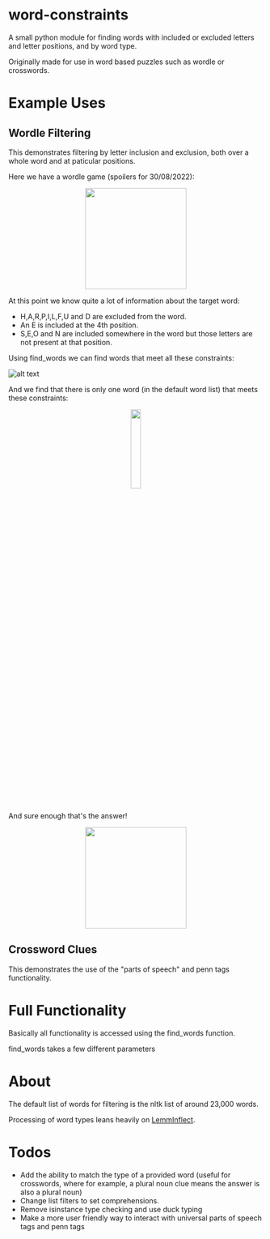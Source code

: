 # word-constraints

A small python module for finding words with included or excluded letters and letter positions, and by word type.

Originally made for use in word based puzzles such as wordle or crosswords.

# Example Uses

## Wordle Filtering
This demonstrates filtering by letter inclusion and exclusion, both over a whole word and at paticular positions.

Here we have a wordle game (spoilers for 30/08/2022):

<p align = "center">
<img src="https://drive.google.com/uc?export=view&id=1FvXHPWbosbxWX0r3iEDrpRWY_ngr5ABR" height = "200">
</p>

At this point we know quite a lot of information about the target word:
- H,A,R,P,I,L,F,U and D are excluded from the word.
- An E is included at the 4th position.
- S,E,O and N are included somewhere in the word but those letters are not present at that position.

Using find_words we can find words that meet all these constraints:

![alt text](https://drive.google.com/uc?export=view&id=1v14b6GyHmK-4TvIS6YhKsNcdyGugvXtE)

And we find that there is only one word (in the default word list) that meets these constraints:


<p align = "center">
<img src="https://drive.google.com/uc?export=view&id=1KO7Ioy76Av1L3K2rW2w2HvO3ZTfv7_Ab" width="20%">
</p>

And sure enough that's the answer!

<p align = "center">
<img src="https://drive.google.com/uc?export=view&id=1gVBIcrvnkCbdqeZdcEr26JPw3PaFX0xV" height = "200">
</p>



## Crossword Clues
This demonstrates the use of the "parts of speech" and penn tags functionality.

# Full Functionality

Basically all functionality is accessed using the find_words function.

find_words takes a few different parameters

# About

The default list of words for filtering is the nltk list of around 23,000 words.

Processing of word types leans heavily on [LemmInflect](https://github.com/bjascob/LemmInflect).

# Todos

- Add the ability to match the type of a provided word (useful for crosswords, where for example, a plural noun clue means the answer is also a plural noun)
- Change list filters to set comprehensions. 
- Remove isinstance type checking and use duck typing
- Make a more user friendly way to interact with universal parts of speech tags and penn tags


